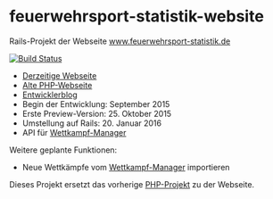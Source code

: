 # feuerwehrsport-statistik-website
Rails-Projekt der Webseite www.feuerwehrsport-statistik.de

[![Build Status](https://travis-ci.org/Feuerwehrsport/feuerwehrsport-statistik-website.svg?branch=master)](https://travis-ci.org/Feuerwehrsport/feuerwehrsport-statistik-website)

* [Derzeitige Webseite](https://www.feuerwehrsport-statistik.de/)
* [Alte PHP-Webseite](http://alt.feuerwehrsport-statistik.de/)
* [Entwicklerblog](http://www.georf.de/)
* Begin der Entwicklung: September 2015
* Erste Preview-Version: 25. Oktober 2015
* Umstellung auf Rails: 20. Januar 2016
* API für [Wettkampf-Manager](https://github.com/Feuerwehrsport/wettkampf-manager)

Weitere geplante Funktionen:
* Neue Wettkämpfe vom [Wettkampf-Manager](https://github.com/Feuerwehrsport/wettkampf-manager) importieren

Dieses Projekt ersetzt das vorherige [PHP-Projekt](https://github.com/georf/feuerwehrsport-statistik) zu der Webseite.
